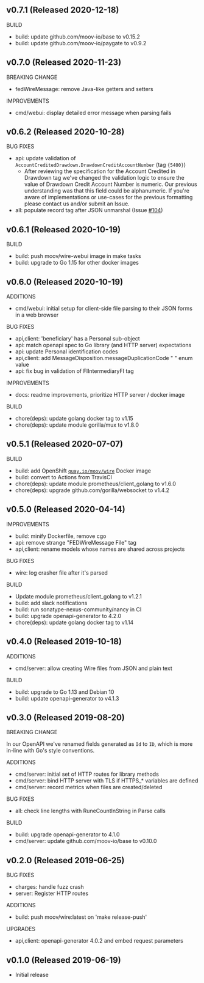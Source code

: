 ## v0.7.1 (Released 2020-12-18)

BUILD

- build: update github.com/moov-io/base to v0.15.2
- build: update github.com/moov-io/paygate to v0.9.2
## v0.7.0 (Released 2020-11-23)

BREAKING CHANGE

- fedWireMessage: remove Java-like getters and setters

IMPROVEMENTS

- cmd/webui: display detailed error message when parsing fails

## v0.6.2 (Released 2020-10-28)

BUG FIXES

- api: update validation of `AccountCreditedDrawdown.DrawdownCreditAccountNumber` (tag `{5400}`)
  - After reviewing the specification for the Account Credited in Drawdown tag we've changed
  the validation logic to ensure the value of Drawdown Credit Account Number is numeric. Our
  previous understanding was that this field could be alphanumeric. If you're aware of
  implementations or use-cases for the previous formatting please contact us and/or submit an Issue.
- all: populate record tag after JSON unmarshal (Issue [#104](https://github.com/moov-io/wire/issues/104))

## v0.6.1 (Released 2020-10-19)

BUILD

- build: push moov/wire-webui image in make tasks
- build: upgrade to Go 1.15 for other docker images

## v0.6.0 (Released 2020-10-19)

ADDITIONS

- cmd/webui: initial setup for client-side file parsing to their JSON forms in a web browser

BUG FIXES

- api,client: 'beneficiary' has a Personal sub-object
- api: match openapi spec to Go library (and HTTP server) expectations
- api: update Personal identification codes
- api,client: add MessageDisposition.messageDuplicationCode " " enum value
- api: fix bug in validation of FIIntermediaryFI tag

IMPROVEMENTS

- docs: readme improvements, prioritize HTTP server / docker image

BUILD

- chore(deps): update golang docker tag to v1.15
- chore(deps): update module gorilla/mux to v1.8.0

## v0.5.1 (Released 2020-07-07)

BUILD

- build: add OpenShift [`quay.io/moov/wire`](https://quay.io/repository/moov/wire) Docker image
- build: convert to Actions from TravisCI
- chore(deps): update module prometheus/client_golang to v1.6.0
- chore(deps): upgrade github.com/gorilla/websocket to v1.4.2

## v0.5.0 (Released 2020-04-14)

IMPROVEMENTS

- build: minify Dockerfile, remove cgo
- api: remove strange "FEDWireMessage File" tag
- api,client: rename models whose names are shared across projects

BUG FIXES

- wire: log crasher file after it's parsed

BUILD

- Update module prometheus/client_golang to v1.2.1
- build: add slack notifications
- build: run sonatype-nexus-community/nancy in CI
- build: upgrade openapi-generator to 4.2.0
- chore(deps): update golang docker tag to v1.14

## v0.4.0 (Released 2019-10-18)

ADDITIONS

- cmd/server: allow creating Wire files from JSON and plain text

BUILD

- build: upgrade to Go 1.13 and Debian 10
- build: update openapi-generator to v4.1.3

## v0.3.0 (Released 2019-08-20)

BREAKING CHANGE

In our OpenAPI we've renamed fields generated as `Id` to `ID`, which is more in-line with Go's style conventions.

ADDITIONS

- cmd/server: initial set of HTTP routes for library methods
- cmd/server: bind HTTP server with TLS if HTTPS_* variables are defined
- cmd/server: record metrics when files are created/deleted

BUG FIXES

- all: check line lengths with RuneCountInString in Parse calls

BUILD

- build: upgrade openapi-generator to 4.1.0
- cmd/server: update github.com/moov-io/base to v0.10.0

## v0.2.0 (Released 2019-06-25)

BUG FIXES

- charges: handle fuzz crash
- server: Register HTTP routes

ADDITIONS

- build: push moov/wire:latest on 'make release-push'

UPGRADES

- api,client: openapi-generator 4.0.2 and embed request parameters

## v0.1.0 (Released 2019-06-19)

- Initial release
